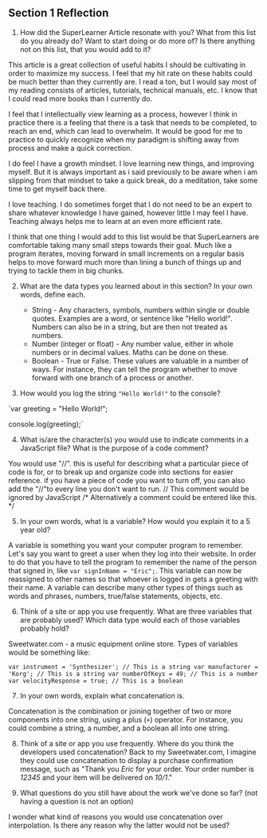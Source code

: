 ## Section 1 Reflection

1. How did the SuperLearner Article resonate with you? What from this list do you already do? Want to start doing or do more of? Is there anything not on this list, that you would add to it?

This article is a great collection of useful habits I should be cultivating in order to maximize my success. I feel that my hit rate on these habits could be much better than they
currently are. I read a ton, but I would say most of my reading consists of articles, tutorials, technical manuals, etc. I know that I could read more books than I currently do.

I feel that I intellectually view learning as a process, however I think in practice there is a feeling that there is a task that needs to be completed, to reach an end,
which can lead to overwhelm. It would be good for me to practice to quickly recognize when my paradigm is shifting away from process and make a quick correction.

I do feel I have a growth mindset. I love learning new things, and improving myself. But it is always important as i said previously to be aware when i am slipping from that mindset to take a quick break, do a meditation, take some time to get myself back there.

I love teaching. I do sometimes forget that I do not need to be an expert to share whatever knowledge I have gained, however little I may feel I have. Teaching always helps me to learn at an even more efficient rate.

I think that one thing I would add to this list would be that SuperLearners are comfortable taking many small steps towards their goal. Much like a program iterates, moving forward in small increments on a regular basis helps to move forward much more than lining a bunch of things up and trying to tackle them in big chunks.       

2. What are the data types you learned about in this section? In your own words, define each.

   * String - Any characters, symbols, numbers within single or double quotes. Examples are a word, or sentence like "Hello world!". Numbers can also be in a string, but are then not treated as numbers.
   * Number (integer or float) - Any number value, either in whole numbers or in decimal values. Maths can be done on these.
   * Boolean - True or False. These values are valuable in a number of ways. For instance, they can tell the program whether to move forward with one branch of a process or another.


3. How would you log the string `"Hello World!"` to the console?

`var greeting = "Hello World!";

console.log(greeting);`

4. What is/are the character(s) you would use to indicate comments in a JavaScript file? What is the purpose of a code comment?

You would use "//". this is useful for describing what a particular piece of code is for, or to break up and organize code into sections for easier reference. if you have a piece of code you want to turn off, you can also  add the "//"to every line you don't want to run.
// This comment would be ignored by JavaScript
/* Alternatively a comment could be entered like this. */

5. In your own words, what is a variable? How would you explain it to a 5 year old?

A variable is something you want your computer program to remember. Let's say you want to greet a user when they log into their website. In order to do that you have to tell the program to remember the name of the person that signed in, like ```var signInName = "Eric";```. This variable can now be reassigned to other names so that whoever is logged in gets a greeting with their name. A variable can describe many other types of things such as words and phrases, numbers, true/false statements, objects, etc.

6. Think of a site or app you use frequently. What are three variables that are probably used? Which data type would each of those variables probably hold?

Sweetwater.com - a music equipment online store.
Types of variables would be something like:

`var instrument = 'Synthesizer'; // This is a string
var manufacturer = 'Korg'; // This is a string
var numberOfKeys = 49; // This is a number
var velocityResponse = true; // This is a boolean`

7. In your own words, explain what concatenation is.

Concatenation is the combination or joining together of two or more components into one string, using a plus (`+`) operator. For instance, you could combine a string, a number, and a boolean all into one string.

8. Think of a site or app you use frequently. Where do you think the developers used concatenation?
Back to my Sweetwater.com, I imagine they could use concatenation to display a purchase confirmation message, such as
"Thank you *Eric* for your order. Your order number is *12345* and your item will be delivered on *10/1*."

9. What questions do you still have about the work we've done so far? (not having a question is not an option)

I wonder what kind of reasons you would use concatenation over interpolation. Is there any reason why the latter would not be used?
